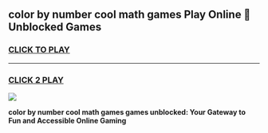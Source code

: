 
## color by number cool math games Play Online 👋 Unblocked Games
<h3>
<a href="https://news.freeplayer.one?title=color_by_number_cool_math_games&ref=17CMG">CLICK TO PLAY</a></h3>
<hr>

<h3>
<a href="https://news.freeplayer.one?title=color_by_number_cool_math_games&ref=17CMG">CLICK 2 PLAY</a>
  
</h3>

<a href="https://news.freeplayer.one?title=color_by_number_cool_math_games&ref=17CMG/"><img src="https://clearcache.store/games.png"></a>


**color by number cool math games games unblocked: Your Gateway to Fun and Accessible Online Gaming**
